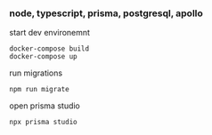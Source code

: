 ### node, typescript, prisma, postgresql, apollo

start dev environemnt
```
docker-compose build
docker-compose up
```
run migrations
```
npm run migrate
```
open prisma studio
```
npx prisma studio
```
